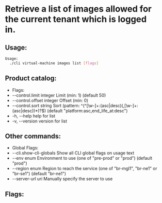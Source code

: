 # Retrieve a list of images allowed for the current tenant which is logged in.

## Usage:
```bash
Usage:
  ./cli virtual-machine images list [flags]
```

## Product catalog:
- Flags:
- --control.limit integer     Limit (min: 1) (default 50)
- --control.offset integer    Offset (min: 0)
- --control.sort string       Sort (pattern: ^(^[\w-]+:(asc|desc)(,[\w-]+:(asc|desc))*)?$) (default "platform:asc,end_life_at:desc")
- -h, --help                     help for list
- -v, --version                  version for list

## Other commands:
- Global Flags:
- --cli.show-cli-globals   Show all CLI global flags on usage text
- --env enum               Environment to use (one of "pre-prod" or "prod") (default "prod")
- --region enum            Region to reach the service (one of "br-mgl1", "br-ne1" or "br-se1") (default "br-ne1")
- --server-url uri         Manually specify the server to use

## Flags:
```bash

```

